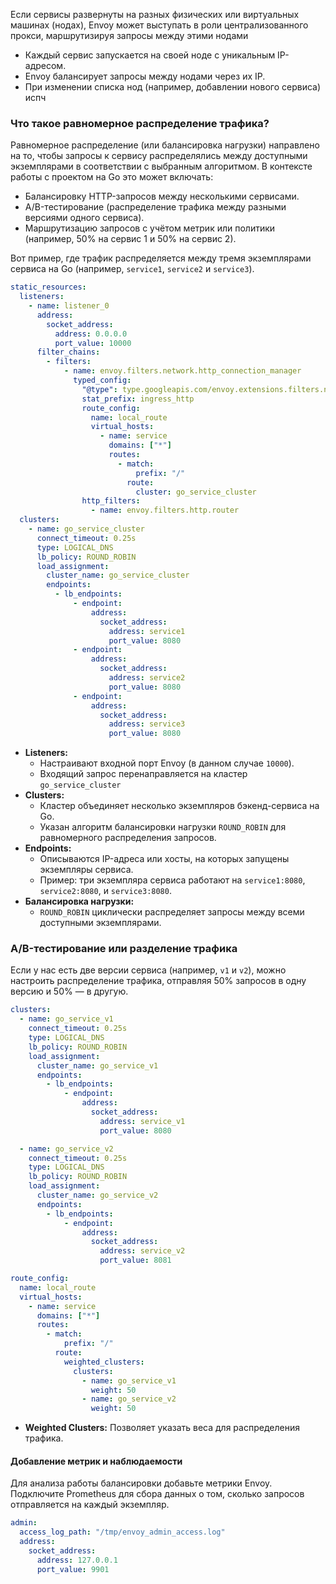 
Если сервисы развернуты на разных физических или виртуальных машинах (нодах), Envoy может выступать в роли централизованного прокси, маршрутизируя запросы между этими нодами

- Каждый сервис запускается на своей ноде с уникальным IP-адресом.
- Envoy балансирует запросы между нодами через их IP.
- При изменении списка нод (например, добавлении нового сервиса) испч

### **Что такое равномерное распределение трафика?**
Равномерное распределение (или балансировка нагрузки) направлено на то, чтобы запросы к сервису распределялись между доступными экземплярами в соответствии с выбранным алгоритмом. В контексте работы с проектом на Go это может включать:

- Балансировку HTTP-запросов между несколькими сервисами.
- A/B-тестирование (распределение трафика между разными версиями одного сервиса).
- Маршрутизацию запросов с учётом метрик или политики (например, 50% на сервис 1 и 50% на сервис 2).

Вот пример, где трафик распределяется между тремя экземплярами сервиса на Go (например, `service1`, `service2` и `service3`).
```yaml
static_resources:
  listeners:
    - name: listener_0
      address:
        socket_address:
          address: 0.0.0.0
          port_value: 10000
      filter_chains:
        - filters:
            - name: envoy.filters.network.http_connection_manager
              typed_config:
                "@type": type.googleapis.com/envoy.extensions.filters.network.http_connection_manager.v3.HttpConnectionManager
                stat_prefix: ingress_http
                route_config:
                  name: local_route
                  virtual_hosts:
                    - name: service
                      domains: ["*"]
                      routes:
                        - match:
                            prefix: "/"
                          route:
                            cluster: go_service_cluster
                http_filters:
                  - name: envoy.filters.http.router
  clusters:
    - name: go_service_cluster
      connect_timeout: 0.25s
      type: LOGICAL_DNS
      lb_policy: ROUND_ROBIN
      load_assignment:
        cluster_name: go_service_cluster
        endpoints:
          - lb_endpoints:
              - endpoint:
                  address:
                    socket_address:
                      address: service1
                      port_value: 8080
              - endpoint:
                  address:
                    socket_address:
                      address: service2
                      port_value: 8080
              - endpoint:
                  address:
                    socket_address:
                      address: service3
                      port_value: 8080

```
- **Listeners:**
    - Настраивают входной порт Envoy (в данном случае `10000`).
    - Входящий запрос перенаправляется на кластер `go_service_cluster`
- **Clusters:**
    - Кластер объединяет несколько экземпляров бэкенд-сервиса на Go.
    - Указан алгоритм балансировки нагрузки `ROUND_ROBIN` для равномерного распределения запросов.
- **Endpoints:**
    - Описываются IP-адреса или хосты, на которых запущены экземпляры сервиса.
    - Пример: три экземпляра сервиса работают на `service1:8080`, `service2:8080`, и `service3:8080`.
- **Балансировка нагрузки:**
    - `ROUND_ROBIN` циклически распределяет запросы между всеми доступными экземплярами.


### **A/B-тестирование или разделение трафика**

Если у нас есть две версии сервиса (например, `v1` и `v2`), можно настроить распределение трафика, отправляя 50% запросов в одну версию и 50% — в другую.
```yml
clusters:
  - name: go_service_v1
    connect_timeout: 0.25s
    type: LOGICAL_DNS
    lb_policy: ROUND_ROBIN
    load_assignment:
      cluster_name: go_service_v1
      endpoints:
        - lb_endpoints:
            - endpoint:
                address:
                  socket_address:
                    address: service_v1
                    port_value: 8080

  - name: go_service_v2
    connect_timeout: 0.25s
    type: LOGICAL_DNS
    lb_policy: ROUND_ROBIN
    load_assignment:
      cluster_name: go_service_v2
      endpoints:
        - lb_endpoints:
            - endpoint:
                address:
                  socket_address:
                    address: service_v2
                    port_value: 8081

route_config:
  name: local_route
  virtual_hosts:
    - name: service
      domains: ["*"]
      routes:
        - match:
            prefix: "/"
          route:
            weighted_clusters:
              clusters:
                - name: go_service_v1
                  weight: 50
                - name: go_service_v2
                  weight: 50
```
- **Weighted Clusters:** Позволяет указать веса для распределения трафика.


#### **Добавление метрик и наблюдаемости**
Для анализа работы балансировки добавьте метрики Envoy. Подключите Prometheus для сбора данных о том, сколько запросов отправляется на каждый экземпляр.
```yml
admin:
  access_log_path: "/tmp/envoy_admin_access.log"
  address:
    socket_address:
      address: 127.0.0.1
      port_value: 9901
```


